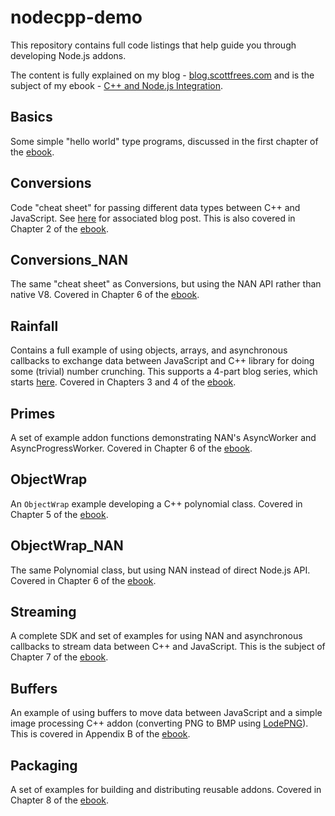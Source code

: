 # nodecpp-demo

This repository contains full code listings that help guide you through developing Node.js addons.

The content is fully explained on my blog - [blog.scottfrees.com](http://blog.scottfrees.com) and is the subject of my ebook - [C++ and Node.js Integration](http://scottfrees.com/ebooks/nodecpp).

## Basics
Some simple "hello world" type programs, discussed in the first chapter of the [ebook](http://scottfrees.com/ebooks/nodecpp).

## Conversions
Code "cheat sheet" for passing different data types between C++ and JavaScript.  See [here](http://blog.scottfrees.com/type-conversions-from-javascript-to-c-in-v8) for associated blog post.  This is also covered in Chapter 2 of the [ebook](http://scottfrees.com/ebooks/nodecpp).

## Conversions_NAN
The same "cheat sheet" as Conversions, but using the NAN API rather than native V8.  Covered in Chapter 6 of the [ebook](http://scottfrees.com/ebooks/nodecpp).

## Rainfall
Contains a full example of using objects, arrays, and asynchronous callbacks to exchange data between JavaScript and C++ library for doing some (trivial) number crunching.  This supports a 4-part blog series, which starts [here](http://blog.scottfrees.com/c-processing-from-node-js).  Covered in Chapters 3 and 4 of the [ebook](http://scottfrees.com/ebooks/nodecpp).

## Primes
A set of example addon functions demonstrating NAN's AsyncWorker and AsyncProgressWorker.  Covered in Chapter 6 of the [ebook](http://scottfrees.com/ebooks/nodecpp).

## ObjectWrap
An `ObjectWrap` example developing a C++ polynomial class.  Covered in Chapter 5 of the [ebook](http://scottfrees.com/ebooks/nodecpp).

## ObjectWrap_NAN
The same Polynomial class, but using NAN instead of direct Node.js API.  Covered in Chapter 6 of the [ebook](http://scottfrees.com/ebooks/nodecpp).

## Streaming
A complete SDK and set of examples for using NAN and asynchronous callbacks to stream data between C++ and JavaScript.  This is the subject of Chapter 7 of the [ebook](http://scottfrees.com/ebooks/nodecpp).

## Buffers
An example of using buffers to move data between JavaScript and a simple image processing C++ addon (converting PNG to BMP using [LodePNG](http://lodev.org/lodepng/)).  This is covered in Appendix B of the [ebook](http://scottfrees.com/ebooks/nodecpp).

## Packaging
A set of examples for building and distributing reusable addons.  Covered in Chapter 8 of the [ebook](http://scottfrees.com/ebooks/nodecpp).
